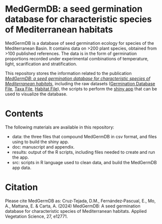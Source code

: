 # MedGermDB: a seed germination database for characteristic species of Mediterranean habitats
MedGermDB is a database of seed germination ecology for species of the Mediterranean Basin. It contains data on >200 plant species, obtained from >100 published references. The data is in the form of germination proportions recorded under experimental combinations of temperature, light, scarification and stratification.

This repository stores the information related to the publication [*MedGermDB: a seed germination database for characteristic species of Mediterranean habitats*](https://doi.org/.....), including the raw datasets ([Germination Database File](https://github.com/DianaCruzTejada/MedGermDB/tree/main/data/GerminationFile.csv), [Taxa File](https://github.com/DianaCruzTejada/MedGermDB/tree/main/data/TaxaFile.csv), [Habitat File](https://github.com/DianaCruzTejada/MedGermDB/tree/main/data/HabitatFile.csv)), the scripts to perform the [shiny app](https://dianamariacruztejada.shinyapps.io/medgermdb/) that can be used to visualize the database.

# Contents
The following materials are available in this repository:
- data: the three files that compound MedGermDB in csv format, and files using to build the shiny app.
- doc: manuscript and appendix.
- results: output of the R scripts, including files needed to create and run the app.
- src: scripts in R language used to clean data, and build the MedGermDB app data.

# Citation
Please cite MedGermDB as:
Cruz‐Tejada, D.M., Fernández‐Pascual, E., Mo, A., Mattana, E. & Carta, A. (2024) MedGermDB: A seed germination database for characteristic species of Mediterranean habitats. Applied Vegetation Science, 27, e12771.
